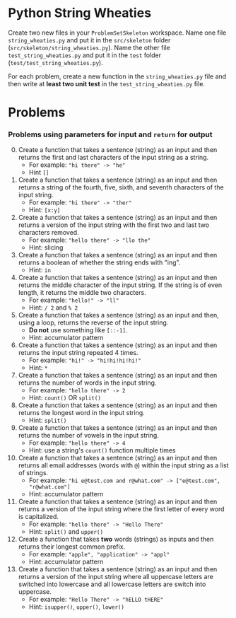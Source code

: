 # Python String Wheaties

Create two new files in your `ProblemSetSkeleton` workspace. Name one file
`string_wheaties.py` and put it in the `src/skeleton` folder
(`src/skeleton/string_wheaties.py`). Name the other file `test_string_wheaties.py`
and put it in the `test` folder (`test/test_string_wheaties.py`).

For each problem, create a new function in the `string_wheaties.py` file and
then write at **least two unit test** in the `test_string_wheaties.py` file.

# Problems

### Problems using **parameters** for input and `return` for output

0. Create a function that takes a sentence (string) as an input and then returns
   the first and last characters of the input string as a string.
    - For example: `"hi there" -> "he"`
    - Hint `[]`
1. Create a function that takes a sentence (string) as an input and then returns
   a string of the fourth, five, sixth, and seventh characters of the input string.
    - For example: `"hi there" -> "ther"`
    - Hint: `[x:y]`
2. Create a function that takes a sentence (string) as an input and then returns
   a version of the input string with the first two and last two characters removed.
    - For example: `"hello there" -> "llo the"`
    - Hint: slicing
3. Create a function that takes a sentence (string) as an input and then returns
   a boolean of whether the string ends with "ing".
    - Hint: `in`
4. Create a function that takes a sentence (string) as an input and then returns
   the middle character of the input string. If the string is of even length, it
   returns the middle two characters.
    - For example: `"hello!" -> "ll"`
    - Hint: `/ 2` and `% 2`
5. Create a function that takes a sentence (string) as an input and then, using
   a loop, returns the reverse of the input string.
    - **Do not** use something like `[::-1]`.
    - Hint: accumulator pattern
6. Create a function that takes a sentence (string) as an input and then returns
   the input string repeated 4 times.
    - For example: `"hi!" -> "hi!hi!hi!hi!"`
    - Hint: `*`
7. Create a function that takes a sentence (string) as an input and then returns
   the number of words in the input string.
    - For example: `"hello there" -> 2`
    - Hint: `count()` OR `split()`
8. Create a function that takes a sentence (string) as an input and then returns
   the longest word in the input string.
    - Hint: `split()`
9. Create a function that takes a sentence (string) as an input and then returns
   the number of vowels in the input string.
    - For example: `"hello there" -> 4`
    - Hint: use a string's `count()` function multiple times
10. Create a function that takes a sentence (string) as an input and then returns
    all email addresses (words with `@`) within the input string as a list of
    strings.
    - For example: `"hi e@test.com and r@what.com" -> ["e@test.com", "r@what.com"]`
    - Hint: accumulator pattern
11. Create a function that takes a sentence (string) as an input and then returns
    a version of the input string where the first letter of every word is
    capitalized.
    - For example: `"hello there" -> "Hello There"`
    - Hint: `split()` and `upper()`
12. Create a function that takes **two** words (strings) as inputs and then
    returns their longest common prefix.
    - For example: `"apple", "application" -> "appl"`
    - Hint: accumulator pattern
13. Create a function that takes a sentence (string) as an input and then returns
    a version of the input string where all uppercase letters are switched into
    lowercase and all lowercase letters are switch into uppercase.
    - For example: `"Hello There" -> "hELLO tHERE"`
    - Hint: `isupper()`, `upper()`, `lower()`
